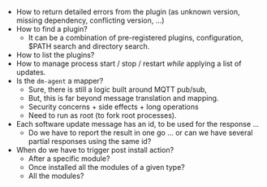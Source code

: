 * How to return detailed errors from the plugin (as unknown version, missing dependency, conflicting version, ...)
* How to find a plugin?
   * It can be a combination of pre-registered plugins, configuration, $PATH search and directory search.
* How to list the plugins?
* How to manage process start / stop / restart *while* applying a list of updates.
* Is the `dm-agent` a mapper?
   * Sure, there is still a logic built around MQTT pub/sub,
   * But, this is far beyond message translation and mapping.
   * Security concerns + side effects + long operations
   * Need to run as root (to fork root processes).
* Each software update message has an id, to be used for the response ...
   * Do we have to report the result in one go ... or can we have several partial responses using the same id?
* When do we have to trigger post install action?
   * After a specific module?
   * Once installed all the modules of a given type?
   * All the modules?
